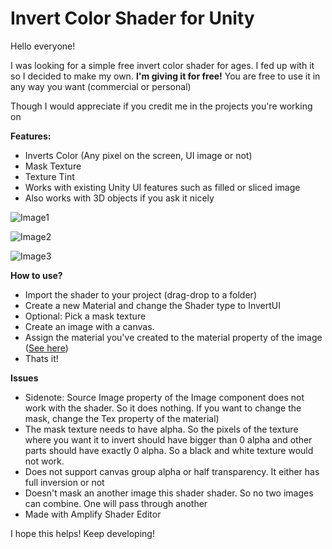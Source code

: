 # Invert Color Shader for Unity
Hello everyone!

I was looking for a simple free invert color shader for ages. I fed up with it so I decided to make my own. 
**I'm giving it for free!** You are free to use it in any way you want (commercial or personal)

Though I would appreciate if you credit me in the projects you're working on

**Features:**
- Inverts Color (Any pixel on the screen, UI image or not)
- Mask Texture
- Texture Tint
- Works with existing Unity UI features such as filled or sliced image
- Also works with 3D objects if you ask it nicely

![Image1](https://i.imgur.com/Zt2huoW.png)

![Image2](https://i.imgur.com/8m64mT8.gif)

![Image3](https://i.imgur.com/XtXyfYa.png)


**How to use?**
- Import the shader to your project (drag-drop to a folder)
- Create a new Material and change the Shader type to InvertUI
- Optional: Pick a mask texture
- Create an image with a canvas.
- Assign the material you've created to the material property of the image ([See here](https://i.imgur.com/eEKmjZN.png))
- Thats it! 

**Issues**
- Sidenote: Source Image property of the Image component does not work with the shader. So it does nothing. If you want to change the mask, change the Tex property of the material)  
- The mask texture needs to have alpha. So the pixels of the texture where you want it to invert should have bigger than 0 alpha and other parts should have exactly 0 alpha. So a black and white texture would not work.
- Does not support canvas group alpha or half transparency. It either has full inversion or not
- Doesn't mask an another image this shader shader. So no two images can combine. One will pass through another
- Made with Amplify Shader Editor


I hope this helps! Keep developing!
